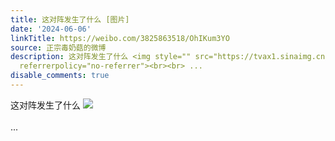 ```yaml
---
title: 这对阵发生了什么 [图片]
date: '2024-06-06'
linkTitle: https://weibo.com/3825863518/OhIKum3YO
source: 正宗毒奶菇的微博
description: 这对阵发生了什么 <img style="" src="https://tvax1.sinaimg.cn/large/e40a0b5ely1hqfhwlziy5j20zo050aav.jpg"
  referrerpolicy="no-referrer"><br><br> ...
disable_comments: true
---
```

这对阵发生了什么 <img style="" src="https://tvax1.sinaimg.cn/large/e40a0b5ely1hqfhwlziy5j20zo050aav.jpg" referrerpolicy="no-referrer"><br><br> ...